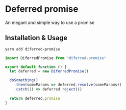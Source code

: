 # Deferred promise

An elegant and simple way to use a promise


Installation & Usage
--------------------

```bash
yarn add diferred-promise
```

```javascript
import DiferredPromise from "diferred-promise"

export default function () {
  let deferred = new DiferredPromise()

  doSomething()
    .then(someParams => deferred.resolve(someParams))
    .catch(() => deferred.reject())
    
  return deferred.promise
}
```
